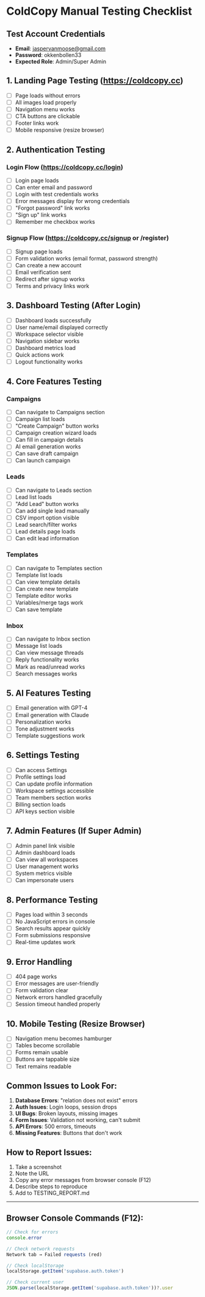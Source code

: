 # ColdCopy Manual Testing Checklist

## Test Account Credentials
- **Email**: jaspervanmoose@gmail.com
- **Password**: okkenbollen33
- **Expected Role**: Admin/Super Admin

## 1. Landing Page Testing (https://coldcopy.cc)
- [ ] Page loads without errors
- [ ] All images load properly
- [ ] Navigation menu works
- [ ] CTA buttons are clickable
- [ ] Footer links work
- [ ] Mobile responsive (resize browser)

## 2. Authentication Testing

### Login Flow (https://coldcopy.cc/login)
- [ ] Login page loads
- [ ] Can enter email and password
- [ ] Login with test credentials works
- [ ] Error messages display for wrong credentials
- [ ] "Forgot password" link works
- [ ] "Sign up" link works
- [ ] Remember me checkbox works

### Signup Flow (https://coldcopy.cc/signup or /register)
- [ ] Signup page loads
- [ ] Form validation works (email format, password strength)
- [ ] Can create a new account
- [ ] Email verification sent
- [ ] Redirect after signup works
- [ ] Terms and privacy links work

## 3. Dashboard Testing (After Login)
- [ ] Dashboard loads successfully
- [ ] User name/email displayed correctly
- [ ] Workspace selector visible
- [ ] Navigation sidebar works
- [ ] Dashboard metrics load
- [ ] Quick actions work
- [ ] Logout functionality works

## 4. Core Features Testing

### Campaigns
- [ ] Can navigate to Campaigns section
- [ ] Campaign list loads
- [ ] "Create Campaign" button works
- [ ] Campaign creation wizard loads
- [ ] Can fill in campaign details
- [ ] AI email generation works
- [ ] Can save draft campaign
- [ ] Can launch campaign

### Leads
- [ ] Can navigate to Leads section
- [ ] Lead list loads
- [ ] "Add Lead" button works
- [ ] Can add single lead manually
- [ ] CSV import option visible
- [ ] Lead search/filter works
- [ ] Lead details page loads
- [ ] Can edit lead information

### Templates
- [ ] Can navigate to Templates section
- [ ] Template list loads
- [ ] Can view template details
- [ ] Can create new template
- [ ] Template editor works
- [ ] Variables/merge tags work
- [ ] Can save template

### Inbox
- [ ] Can navigate to Inbox section
- [ ] Message list loads
- [ ] Can view message threads
- [ ] Reply functionality works
- [ ] Mark as read/unread works
- [ ] Search messages works

## 5. AI Features Testing
- [ ] Email generation with GPT-4
- [ ] Email generation with Claude
- [ ] Personalization works
- [ ] Tone adjustment works
- [ ] Template suggestions work

## 6. Settings Testing
- [ ] Can access Settings
- [ ] Profile settings load
- [ ] Can update profile information
- [ ] Workspace settings accessible
- [ ] Team members section works
- [ ] Billing section loads
- [ ] API keys section visible

## 7. Admin Features (If Super Admin)
- [ ] Admin panel link visible
- [ ] Admin dashboard loads
- [ ] Can view all workspaces
- [ ] User management works
- [ ] System metrics visible
- [ ] Can impersonate users

## 8. Performance Testing
- [ ] Pages load within 3 seconds
- [ ] No JavaScript errors in console
- [ ] Search results appear quickly
- [ ] Form submissions responsive
- [ ] Real-time updates work

## 9. Error Handling
- [ ] 404 page works
- [ ] Error messages are user-friendly
- [ ] Form validation clear
- [ ] Network errors handled gracefully
- [ ] Session timeout handled properly

## 10. Mobile Testing (Resize Browser)
- [ ] Navigation menu becomes hamburger
- [ ] Tables become scrollable
- [ ] Forms remain usable
- [ ] Buttons are tappable size
- [ ] Text remains readable

## Common Issues to Look For:
1. **Database Errors**: "relation does not exist" errors
2. **Auth Issues**: Login loops, session drops
3. **UI Bugs**: Broken layouts, missing images
4. **Form Issues**: Validation not working, can't submit
5. **API Errors**: 500 errors, timeouts
6. **Missing Features**: Buttons that don't work

## How to Report Issues:
1. Take a screenshot
2. Note the URL
3. Copy any error messages from browser console (F12)
4. Describe steps to reproduce
5. Add to TESTING_REPORT.md

---

## Browser Console Commands (F12):
```javascript
// Check for errors
console.error

// Check network requests
Network tab → Failed requests (red)

// Check localStorage
localStorage.getItem('supabase.auth.token')

// Check current user
JSON.parse(localStorage.getItem('supabase.auth.token'))?.user
```
